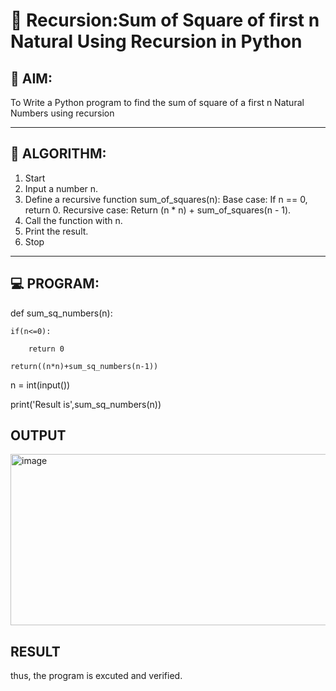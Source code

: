 # 🔁 Recursion:Sum of Square of first n Natural Using Recursion in Python

## 🎯 AIM:
To Write a Python program to find the sum of square of a first n Natural Numbers using recursion

---

## 🧠 ALGORITHM:

1. Start
2. Input a number n.
3. Define a recursive function sum_of_squares(n):
         Base case: If n == 0, return 0.
         Recursive case: Return (n * n) + sum_of_squares(n - 1).
4. Call the function with n.
5. Print the result.
6. Stop

---

## 💻 PROGRAM:
def sum_sq_numbers(n):
   
    if(n<=0):
       
        return 0
    
    return((n*n)+sum_sq_numbers(n-1))

n = int(input())

print('Result is',sum_sq_numbers(n))

## OUTPUT
<img width="836" height="274" alt="image" src="https://github.com/user-attachments/assets/90ae7e41-7bbb-4136-a248-35f2085c16c4" />


## RESULT
thus, the program is excuted and verified.

